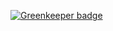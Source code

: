 
[![Greenkeeper badge](https://badges.greenkeeper.io/basarat/atom-typescript-test.svg)](https://greenkeeper.io/)
